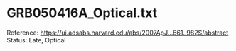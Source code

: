 # GRB050416A_Optical.txt

Reference: https://ui.adsabs.harvard.edu/abs/2007ApJ...661..982S/abstract
Status: Late, Optical